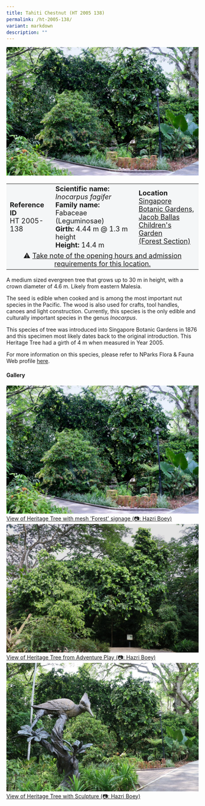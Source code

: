 ```yaml
---
title: Tahiti Chestnut (HT 2005 138)
permalink: /ht-2005-138/
variant: markdown
description: ""
---
```

<div class="isomer-image-wrapper">
<img src="/images/Heritage_trees_photos/inofag_ht2005-138_habit.jpg"> 
</div><table style="minWidth: 100px; font-size: 18px; background: #F4F6F7">
<tbody><tr>
<td rowspan="1" colspan="1">
<strong>Reference ID</strong>
<br>HT 2005-138
</td>
<td rowspan="1" colspan="1">
<strong>Scientific name:</strong> <em>Inocarpus fagifer</em> 
<br><strong>Family name:</strong> Fabaceae (Leguminosae)
<br><strong>Girth:</strong> 4.44 m @ 1.3 m height
<br><strong>Height: </strong>14.4 m
</td>
<td rowspan="1" colspan="1">
<strong>Location</strong><a href="https://www.onemap.gov.sg/?lat=1.3202929999991988&amp;lng=103.81744500000191">
<br>Singapore Botanic Gardens, 
<br>Jacob Ballas Children's Garden 
	<br>(Forest Section)</a>
</td></tr>
<tr><td style="text-align: center;" colspan="3">⚠️ <a href="https://www.nparks.gov.sg/sbg/our-gardens/bukit-timah-core/jacob-ballas-childrens-garden">Take note of the opening hours and admission requirements for this location.</a></td></tr>
</tbody></table>
<p>A medium sized evergreen tree that grows up to 30 m in height, with a crown diameter of 4.6 m. Likely from eastern Malesia.  
  
</p><p>The seed is edible when cooked and is among the most important nut species in the Pacific. The wood is also used for crafts, tool handles, canoes and light construction. Currently, this species is the only edible and culturally important species in the genus <em>Inocarpus</em>. 
	
</p><p>This species of tree was introduced into Singapore Botanic Gardens in 1876 and this specimen most likely dates back to the original introduction. This Heritage Tree had a girth of 4 m when measured in Year 2005.</p>
	
<p>For more information on this species, please refer to NParks Flora &amp; Fauna Web profile <a href="https://www.nparks.gov.sg/florafaunaweb/flora/4/3/4327">here</a>.</p>

<h4><b>Gallery</b></h4>
<div class="isomer-card-grid">
<a href="/images/Heritage_trees_photos/inofag_ht2005-138_habit.jpg" class="isomer-card">
<div class="isomer-card-image">
<div class="isomer-image-wrapper"><img src="/images/Heritage_trees_photos/inofag_ht2005-138_habit.jpg"></div></div>
<div class="isomer-card-body"><div class="isomer-card-description">View of Heritage Tree with mesh 'Forest' signage (📷: Hazri Boey)</div></div></a>
	
<a href="/images/Heritage_trees_photos/inofag_ht2005-138_back.jpg" class="isomer-card">
<div class="isomer-card-image">
<div class="isomer-image-wrapper"><img src="/images/Heritage_trees_photos/inofag_ht2005-138_back.jpg"></div></div>
<div class="isomer-card-body"><div class="isomer-card-description">View of Heritage Tree from Adventure Play (📷: Hazri Boey)</div></div></a>
	
<a href="/images/Heritage_trees_photos/inofag_ht2005-138_scup.jpg" class="isomer-card">
<div class="isomer-card-image">
<div class="isomer-image-wrapper"><img src="/images/Heritage_trees_photos/inofag_ht2005-138_scup.jpg"></div></div>
<div class="isomer-card-body"><div class="isomer-card-description">View of Heritage Tree with Sculpture (📷: Hazri Boey)</div></div></a></div>